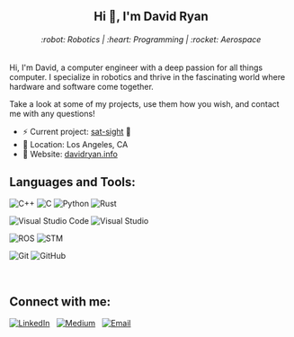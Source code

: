 <!-- https://github.com/shashank3199/shashank3199 -->


<h2 align="center">Hi 👋, I'm David Ryan</h2>
<h6 align="center">:robot: Robotics | :heart: Programming | :rocket: Aerospace</h6>

Hi, I'm David, a computer engineer with a deep passion for all things computer. I specialize in robotics and thrive in the fascinating world where hardware and software come together.

Take a look at some of my projects, use them how you wish, and contact me with any questions! 

- ⚡ Current project: [sat-sight](https://github.com/dj-ryan/sat-sight) 🚧
- 📍 Location: Los Angeles, CA
- 🔗 Website: [davidryan.info](davidryan.info)

##  Languages and Tools:
  
![C++](https://img.shields.io/badge/c++-%2300599C.svg?style=for-the-badge&logo=c%2B%2B&logoColor=white)
![C](https://img.shields.io/badge/c-%2300599C.svg?style=for-the-badge&logo=c&logoColor=white)
![Python](https://img.shields.io/badge/python-3670A0?style=for-the-badge&logo=python&logoColor=ffdd54)
![Rust](https://img.shields.io/badge/rust-%23000000.svg?style=for-the-badge&logo=rust&logoColor=white)

![Visual Studio Code](https://img.shields.io/badge/Visual%20Studio%20Code-0078d7.svg?style=for-the-badge&logo=visual-studio-code&logoColor=white)
![Visual Studio](https://img.shields.io/badge/Visual%20Studio-5C2D91.svg?style=for-the-badge&logo=visual-studio&logoColor=white)

![ROS](https://img.shields.io/badge/ros-%230A0FF9.svg?style=for-the-badge&logo=ros&logoColor=white)
![STM](https://img.shields.io/badge/STM-%2303234B?style=for-the-badge&logo=stmicroelectronics&logoColor=white)

![Git](https://img.shields.io/badge/git-%23F05033.svg?style=for-the-badge&logo=git&logoColor=white)
![GitHub](https://img.shields.io/badge/github-%23121011.svg?style=for-the-badge&logo=github&logoColor=white)
  
<br>

## Connect with me:
<p align="left">
<a href="https://www.linkedin.com/in/david-ryan-engineer/" target="blank"><img src="https://img.shields.io/badge/linkedin-%230077B5.svg?style=for-the-badge&logo=linkedin&logoColor=white" alt="LinkedIn"/></a>&nbsp;&nbsp;
<a href="https://medium.com/@david-ryan" target="blank"><img src="https://img.shields.io/badge/Medium-%23000000.svg?style=for-the-badge&logo=Medium&logoColor=white" alt="Medium"/></a>&nbsp;&nbsp;
<a href="mailto:david.ryan@huskers.unl.edu" target="blank"><img src="https://img.shields.io/badge/Gmail-D14836?style=for-the-badge&logo=gmail&logoColor=white" alt="Email"/></a>&nbsp;&nbsp;
</p>

